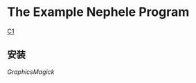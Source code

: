 # The Example Nephele Program 

[C1](https://github.com/ctripcorp/nephele/blob/master/docs/cn/REQUIREMENT_CLASS.md)

## 安装

*GraphicsMagick*



